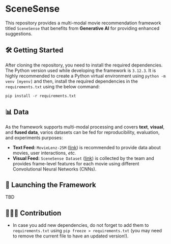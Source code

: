 # SceneSense

This repository provides a multi-modal movie recommendation framework titled `SceneSense` that benefits from **Generative AI** for providing enhanced suggestions.

## 🛠️ Getting Started

After cloning the repository, you need to install the required dependencies. The Python version used while developing the framework is `3.12.3`. It is highly recommended to create a Python virtual environment using `python -m venv [myenv]` and then, install the required dependencies in the `requirements.txt` using the below command:

```
pip install -r requirements.txt
```

## 📊 Data

As the framework supports multi-modal processing and covers **text**, **visual**, and **fused data**, varios datasets can be fed for reproducibility, evaluation, and experiments purposes:

- **Text Feed:** `MovieLenz-25M` ([link](https://grouplens.org/datasets/movielens/25m/)) is recommended to provide data about movies, user interactions, _etc._
- **Visual Feed:** `SceneSense Dataset` ([link](https://huggingface.co/datasets/alitourani/moviefeats_visual)) is collected by the team and provides frame-level features for each movie using different Convolutional Neural Networks (CNNs).

## 🚀 Launching the Framework

TBD

## 👨🏻‍💻 Contribution

- In case you add new dependencies, do not forget to add them to `requirements.txt` using `pip freeze > requirements.txt` (you may need to remove the current file to have an updated version!).
